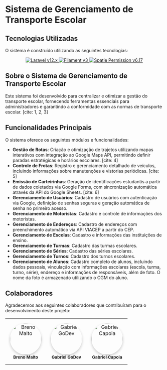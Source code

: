 # Sistema de Gerenciamento de Transporte Escolar

## Tecnologias Utilizadas

O sistema é construído utilizando as seguintes tecnologias:

<p align="center">
  <a href="https://packagist.org/packages/laravel/framework">
    <img src="https://img.shields.io/packagist/v/laravel/framework?label=Laravel&color=red" alt="Laravel v12.x">
  </a>
  <a href="https://packagist.org/packages/filament/filament">
    <img src="https://img.shields.io/packagist/v/filament/filament?label=Filament&color=yellow" alt="Filament v3">
  </a>
  <a href="https://packagist.org/packages/spatie/laravel-permission">
    <img src="https://img.shields.io/packagist/v/spatie/laravel-permission?label=Spatie%20Permission" alt="Spatie Permission v6.17">
  </a>
</p>

## Sobre o Sistema de Gerenciamento de Transporte Escolar

Este sistema foi desenvolvido para centralizar e otimizar a gestão do transporte escolar, fornecendo ferramentas essenciais para administradores e garantindo a conformidade com as normas de transporte escolar. [cite: 1, 2, 3]

## Funcionalidades Principais

O sistema oferece os seguintes módulos e funcionalidades:

-   **Gestão de Rotas**: Criação e otimização de trajetos utilizando mapas interativos com integração ao Google Maps API, permitindo definir paradas estratégicas e horários escolares. [cite: 4]
-   **Controle de Frotas**: Registro e gerenciamento detalhado de veículos, incluindo informações sobre manutenções e vistorias periódicas. [cite: 5]
-   **Emissão de Carteirinhas**: Geração de identificações estudantis a partir de dados coletados via Google Forms, com sincronização automática através da API do Google Sheets. [cite: 6]
-   **Gerenciamento de Usuários**: Cadastro de usuários com autenticação via Google, definição de senhas seguras e geração automática de senha no primeiro acesso.
-   **Gerenciamento de Motoristas**: Cadastro e controle de informações dos motoristas.
-   **Gerenciamento de Endereços**: Cadastro de endereços com preenchimento automático via API VIACEP a partir do CEP.
-   **Gerenciamento de Escolas**: Cadastro e informações das instituições de ensino.
-   **Gerenciamento de Turmas**: Cadastro das turmas escolares.
-   **Gerenciamento de Séries**: Cadastro das séries escolares.
-   **Gerenciamento de Turnos**: Cadastro dos turnos escolares.
-   **Gerenciamento de Alunos**: Cadastro completo de alunos, incluindo dados pessoais, vinculação com informações escolares (escola, turma, turno, série), endereço e informações de responsáveis, além de foto. O nome da foto é armazenado utilizando o CGM do aluno.

## Colaboradores

Agradecemos aos seguintes colaboradores que contribuíram para o desenvolvimento deste projeto:

<div align="center">
    <table>
        <tr>
            <td align="center" style="padding: 15px;">
                <a href="https://github.com/BrenoMalto" target="_blank">
                    <img src="https://avatars.githubusercontent.com/u/45457397?v=4" width="100px;" 
                         style="border-radius: 50%; box-shadow: 0 4px 8px rgba(0, 0, 0, 0.2);" 
                         alt="Breno Malto"/>
                    <br />
                    <sub><b>Breno Malto</b></sub>
                </a>
            </td>
            <td align="center" style="padding: 15px;">
                <a href="https://github.com/Gabriel-GoDev" target="_blank">
                    <img src="https://avatars.githubusercontent.com/u/140769179?v=4" width="100px;" 
                         style="border-radius: 50%; box-shadow: 0 4px 8px rgba(0, 0, 0, 0.2);" 
                         alt="Gabriel GoDev"/>
                    <br />
                    <sub><b>Gabriel GoDev</b></sub>
                </a>
            </td>
            <td align="center" style="padding: 15px;">
                <a href="https://github.com/GabrielCapoia-Dev" target="_blank">
                    <img src="https://avatars.githubusercontent.com/u/135331760?v=4" width="100px;" 
                         style="border-radius: 50%; box-shadow: 0 4px 8px rgba(0, 0, 0, 0.2);" 
                         alt="Gabriel Capoia"/>
                    <br />
                    <sub><b>Gabriel Capoia</b></sub>
                </a>
            </td>
        </tr>
    </table>
</div>

